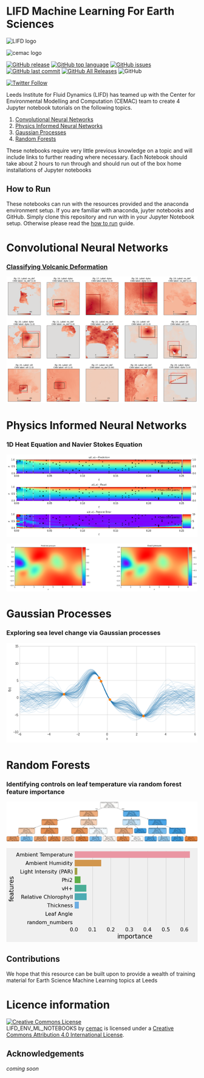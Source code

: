 # LIFD Machine Learning For Earth Sciences


![LIFD logo](https://github.com/cemac/LIFD_ENV_ML_NOTEBOOKS/blob/gh-pages/assets/LIFDlogo.png)

![cemac logo](https://github.com/cemac/LIFD_ENV_ML_NOTEBOOKS/blob/gh-pages/assets/cemac.png)


 [![GitHub release](https://img.shields.io/github/release/cemac/LIFD_ENV_ML_NOTEBOOKS.svg)](https://github.com/cemac/LIFD_ENV_ML_NOTEBOOKS/releases) [![GitHub top language](https://img.shields.io/github/languages/top/cemac/LIFD_ENV_ML_NOTEBOOKS.svg)](https://github.com/cemac/LIFD_ENV_ML_NOTEBOOKS) [![GitHub issues](https://img.shields.io/github/issues/cemac/LIFD_ENV_ML_NOTEBOOKS.svg)](https://github.com/cemac/LIFD_ENV_ML_NOTEBOOKS/issues) [![GitHub last commit](https://img.shields.io/github/last-commit/cemac/LIFD_ENV_ML_NOTEBOOKS.svg)](https://github.com/cemac/LIFD_ENV_ML_NOTEBOOKS/commits/master) [![GitHub All Releases](https://img.shields.io/github/downloads/cemac/LIFD_ENV_ML_NOTEBOOKS/total.svg)](https://github.com/cemac/LIFD_ENV_ML_NOTEBOOKS/releases) ![GitHub](https://img.shields.io/github/license/cemac/LIFD_ENV_ML_NOTEBOOKS.svg)


[![Twitter Follow](https://img.shields.io/twitter/follow/FluidsLeeds.svg?style=social&label=Follow)](https://twitter.com/FluidsLeeds)

Leeds Institute for Fluid Dynamics (LIFD) has teamed up with the Center for Environmental Modelling and Computation (CEMAC) team to create 4 Jupyter notebook tutorials on the following topics.

1. [Convolutional Neural Networks](#Convolutional-Neural-Networks)
2. [Physics Informed Neural Networks](#Physics-Informed-Neural-Networks)
3. [Gaussian Processes](#Gaussian-Processes)
4. [Random Forests](#Random-Forests)

These notebooks require very little previous knowledge on a topic and will include links to further reading where necessary. Each Notebook should take about 2 hours to run through and should run out of the box home installations of Jupyter notebooks

## How to Run

These notebooks can run with the resources provided and the anaconda environment setup. If you are familiar with anaconda, juyter notebooks and GitHub. Simply clone this repository and run with in your Jupyter Notebook setup. Otherwise please read the [how to run](howtorun.md) guide.

# Convolutional Neural Networks
### [Classifying Volcanic Deformation]()
![](https://github.com/cemac/LIFD_ENV_ML_NOTEBOOKS/blob/main/ConvolutionalNeuralNetworks/CNN_Volcanic_deformation_files/CNN_Volcanic_deformation_56_2.png)

# Physics Informed Neural Networks
### 1D Heat Equation and Navier Stokes Equation ###

![](https://github.com/cemac/LIFD_ENV_ML_NOTEBOOKS/blob/main/Physics_Informed_Neural_Networks/PINNs_1DHeatEquationExample_files/PINNs_1DHeatEquationExample_49_1.png)

![](https://github.com/cemac/LIFD_ENV_ML_NOTEBOOKS/blob/main/Physics_Informed_Neural_Networks/PINNs_NavierStokes_example_files/PINNs_NavierStokes_example_53_2.png)

# Gaussian Processes
### Exploring sea level change via Gaussian processes

![](https://github.com/cemac/LIFD_ENV_ML_NOTEBOOKS/blob/main/GaussianProcesses/Gaussian_Processes_files/Gaussian_Processes_46_0.png)

# Random Forests
### Identifying controls on leaf temperature via random forest feature importance

![](https://github.com/cemac/LIFD_ENV_ML_NOTEBOOKS/blob/main/RandomForests/tree_example_max_depth_4.png)

![](https://github.com/cemac/LIFD_ENV_ML_NOTEBOOKS/blob/main/RandomForests/RandomForests_files/RandomForests_74_1.png)

## Contributions

We hope that this resource can be built upon to provide a wealth of training material for Earth Science Machine Learning topics at Leeds

# Licence information #

<a rel="license" href="http://creativecommons.org/licenses/by/4.0/"><img alt="Creative Commons License" style="border-width:0" src="https://i.creativecommons.org/l/by/4.0/88x31.png" /></a><br /><span xmlns:dct="http://purl.org/dc/terms/" property="dct:title">LIFD_ENV_ML_NOTEBOOKS</span> by <a xmlns:cc="http://creativecommons.org/ns#" href="http://cemac.leeds.ac.uk/" property="cc:attributionName" rel="cc:attributionURL">cemac</a> is licensed under a <a rel="license" href="http://creativecommons.org/licenses/by/4.0/">Creative Commons Attribution 4.0 International License</a>.

## Acknowledgements
*coming soon*
